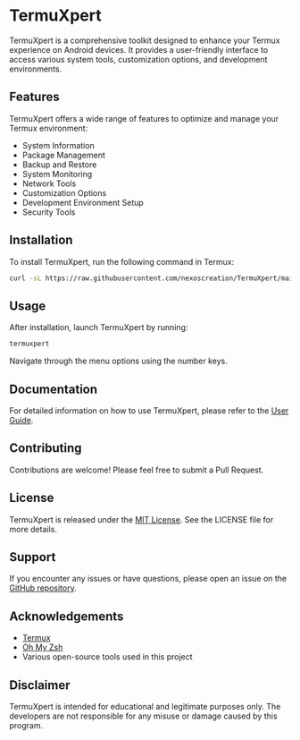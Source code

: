# TermuXpert

TermuXpert is a comprehensive toolkit designed to enhance your Termux experience on Android devices. It provides a user-friendly interface to access various system tools, customization options, and development environments.

## Features

TermuXpert offers a wide range of features to optimize and manage your Termux environment:

- System Information
- Package Management
- Backup and Restore
- System Monitoring
- Network Tools
- Customization Options
- Development Environment Setup
- Security Tools

## Installation

To install TermuXpert, run the following command in Termux:

```bash
curl -sL https://raw.githubusercontent.com/nexoscreation/TermuXpert/main/install.sh | bash
```

## Usage

After installation, launch TermuXpert by running:

```bash
termuxpert
```

Navigate through the menu options using the number keys.

## Documentation

For detailed information on how to use TermuXpert, please refer to the [User Guide](https://docs.nexoscreator.pro/).

## Contributing

Contributions are welcome! Please feel free to submit a Pull Request.

## License

TermuXpert is released under the [MIT License](LICENSE). See the LICENSE file for more details.

## Support

If you encounter any issues or have questions, please open an issue on the [GitHub repository](https://github.com/nexoscreation/TermuXpert/issues).

## Acknowledgements

- [Termux](https://termux.com/)
- [Oh My Zsh](https://ohmyz.sh/)
- Various open-source tools used in this project

## Disclaimer

TermuXpert is intended for educational and legitimate purposes only. The developers are not responsible for any misuse or damage caused by this program.